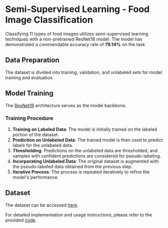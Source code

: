 # Semi-Supervised Learning - Food Image Classification

Classifying 11 types of food images utilizes semi-supervised learning techniques with a non-pretrained ResNet18 model. The model has demonstrated a commendable accuracy rate of **79.14%** on the task.

## Data Preparation

The dataset is divided into training, validation, and unlabeled sets for model training and evaluation.

## Model Training

The [ResNet18](https://pytorch.org/vision/main/models/generated/torchvision.models.resnet18.html) architecture serves as the model backbone.

### Training Procedure

1. **Training on Labeled Data**: The model is initially trained on the labeled portion of the dataset.
2. **Prediction on Unlabeled Data**: The trained model is then used to predict labels for the unlabeled data.
3. **Thresholding**: Predictions on the unlabeled data are thresholded, and samples with confident predictions are considered for pseudo-labeling.
4. **Incorporating Unlabeled Data**: The original dataset is augmented with the pseudo-labeled data obtained from the previous step.
5. **Iterative Process**: The process is repeated iteratively to refine the model's performance.

## Dataset

The dataset can be accessed [here](https://drive.google.com/file/d/1vufDjKxj4IwRni11uxjM0CSim5WehscA/view?usp=sharing).

For detailed implementation and usage instructions, please refer to the provided [code](https://github.com/Dawson-ma/SemiSupervised-Food-Image-Classification/blob/main/Semisupervised_food_classification.ipynb).

